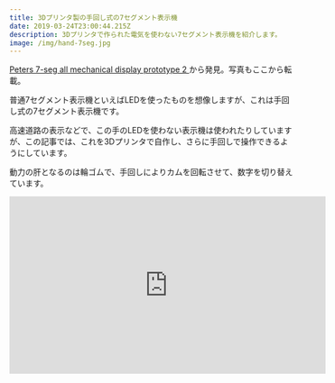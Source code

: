 ```yaml
---
title: 3Dプリンタ製の手回し式の7セグメント表示機
date: 2019-03-24T23:00:44.215Z
description: 3Dプリンタで作られた電気を使わない7セグメント表示機を紹介します。
image: /img/hand-7seg.jpg
---
```

[Peters 7-seg all mechanical display prototype 2
](https://hackaday.io/project/163473-peters-7-seg-all-mechanical-display-prototype-2)から発見。写真もここから転載。

普通7セグメント表示機といえばLEDを使ったものを想像しますが、これは手回し式の7セグメント表示機です。

高速道路の表示などで、この手のLEDを使わない表示機は使われたりしていますが、この記事では、これを3Dプリンタで自作し、さらに手回しで操作できるようにしています。

動力の肝となるのは輪ゴムで、手回しによりカムを回転させて、数字を切り替えています。

<iframe width="560" height="315" src="https://www.youtube.com/embed/oHPHFjFOA3I" frameborder="0" allow="accelerometer; autoplay; encrypted-media; gyroscope; picture-in-picture" allowfullscreen></iframe>
